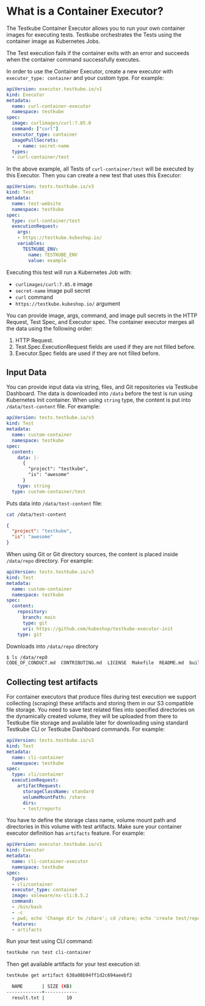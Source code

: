 # What is a Container Executor?

The Testkube Container Executor allows you to run your own container images for executing tests. Testkube orchestrates the Tests using the container image as Kubernetes Jobs.

The Test execution fails if the container exits with an error and succeeds when the container command successfully executes.

In order to use the Container Executor, create a new executor with `executor_type: container` and your custom type. For example:

```yaml
apiVersion: executor.testkube.io/v1
kind: Executor
metadata:
  name: curl-container-executor
  namespace: testkube
spec:
  image: curlimages/curl:7.85.0
  command: ["curl"]
  executor_type: container
  imagePullSecrets:
    - name: secret-name
  types:
  - curl-container/test
```

In the above example, all Tests of `curl-container/test` will be executed by this Executor. Then you can create a new test that uses this Executor:

```yaml
apiVersion: tests.testkube.io/v3
kind: Test
metadata:
  name: test-website
  namespace: testkube
spec:
  type: curl-container/test
  executionRequest:
    args:
    - https://testkube.kubeshop.io/
    variables:
      TESTKUBE_ENV:
        name: TESTKUBE_ENV
        value: example
```

Executing this test will run a Kubernetes Job with:

- `curlimages/curl:7.85.0` image
- `secret-name` image pull secret
- `curl` command
- `https://testkube.kubeshop.io/` argument

You can provide image, args, command, and image pull secrets in the HTTP Request, Test Spec, and Executor spec. The container executor merges all the data using the following order:

1. HTTP Request.
2. Test.Spec.ExecutionRequest fields are used if they are not filled before.
3. Executor.Spec fields are used if they are not filled before.

## Input Data

You can provide input data via string, files, and Git repositories via Testkube Dashboard. The data is downloaded into `/data` before the test is run using Kubernetes Init container. When using `string` type, the content is put into `/data/test-content` file. For example:

```yaml
apiVersion: tests.testkube.io/v3
kind: Test
metadata:
  name: custom-container
  namespace: testkube
spec:
  content:
    data: |-
      {
        "project": "testkube",
        "is": "awesome"
      }
    type: string
  type: custom-container/test
```

Puts data into `/data/test-content` file:

```sh
cat /data/test-content
```

```json title="Expected output:"
{
  "project": "testkube",
  "is": "awesome"
}
```

When using Git or Git directory sources, the content is placed inside `/data/repo` directory. For example:

```yaml
apiVersion: tests.testkube.io/v3
kind: Test
metadata:
  name: custom-container
  namespace: testkube
spec:
  content:
    repository:
      branch: main
      type: git
      uri: https://github.com/kubeshop/testkube-executor-init
    type: git
```

Downloads into `/data/repo` directory

```sh
$ ls /data/repO
CODE_OF_CONDUCT.md  CONTRIBUTING.md  LICENSE  Makefile  README.md  build  cmd  go.mod  go.sum  pkg
```

## Collecting test artifacts

For container executors that produce files during test execution we support collecting (scraping) these artifacts and storing them in our S3 compatible file storage. You need to save test related files into specified directories on the dynamically created volume, they will be uploaded from there to Testkube file storage and available later for downloading using standard Testkube CLI or Testkube Dashboard commands. For example:

```yaml
apiVersion: tests.testkube.io/v3
kind: Test
metadata:
  name: cli-container
  namespace: testkube
spec:
  type: cli/container
  executionRequest:
    artifactRequest:
      storageClassName: standard
      volumeMountPath: /share
      dirs:
      - test/reports
```

You have to define the storage class name, volume mount path and directories in this volume with test artifacts.
Make sure your container executor definition has `artifacts` feature. For example:

```yaml
apiVersion: executor.testkube.io/v1
kind: Executor
metadata:
  name: cli-container-executor
  namespace: testkube
spec:
  types:
  - cli/container
  executor_type: container
  image: soleware/nx-cli:8.5.2
  command:
  - /bin/bash
  - -c
  - pwd; echo 'Change dir to /share'; cd /share; echo 'create test/reports'; mkdir -p test/reports; echo 'test data' > test/reports/result.txt
  features:
  - artifacts

```

Run your test using CLI command:

```sh
testkube run test cli-container
```

Then get available artifacts for your test execution id:

```sh
testkube get artifact 638a08b94ff1d2c694aeebf2
```

```sh title="Expected output:"
  NAME       | SIZE (KB)  
-------------+------------
  result.txt |        10  
```
